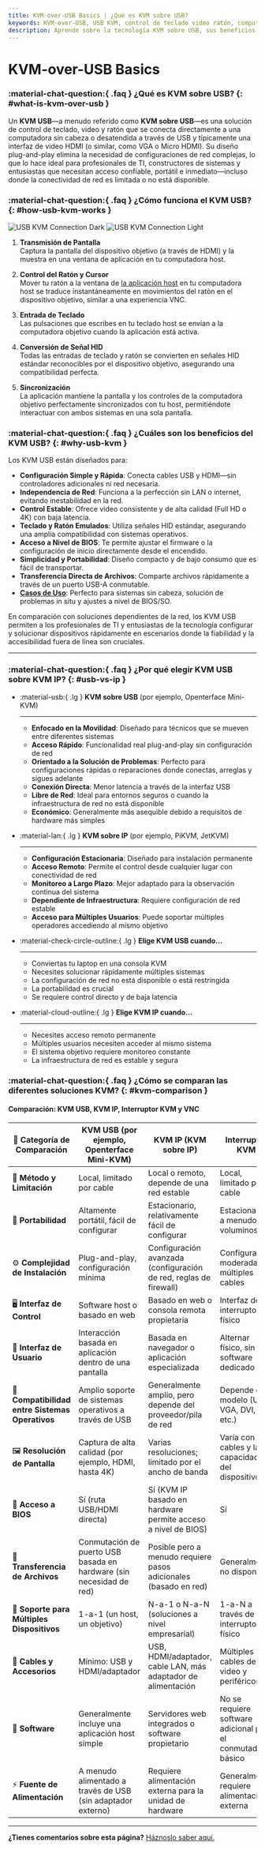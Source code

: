 ```yaml
---
title: KVM-over-USB Basics | ¿Qué es KVM sobre USB?
keywords: KVM-over-USB, USB KVM, control de teclado video ratón, computadora sin cabeza, plug-and-play, independiente de red, profesionales de TI, constructores de sistemas, KVM portátil, acceso a BIOS
description: Aprende sobre la tecnología KVM sobre USB, sus beneficios y cómo se compara con otras soluciones KVM. Ideal para profesionales de TI y constructores de sistemas que necesitan control de dispositivos portátil e independiente de red.
---
```


# KVM-over-USB Basics

### :material-chat-question:{ .faq } ¿Qué es KVM sobre USB? {: #what-is-kvm-over-usb }

Un **KVM USB**—a menudo referido como **KVM sobre USB**—es una solución de control de teclado, video y ratón que se conecta directamente a una computadora sin cabeza o desatendida a través de USB y típicamente una interfaz de video HDMI (o similar, como VGA o Micro HDMI). Su diseño plug-and-play elimina la necesidad de configuraciones de red complejas, lo que lo hace ideal para profesionales de TI, constructores de sistemas y entusiastas que necesitan acceso confiable, portátil e inmediato—incluso donde la conectividad de red es limitada o no está disponible.

### :material-chat-question:{ .faq } ¿Cómo funciona el KVM USB? {: #how-usb-kvm-works }

![USB KVM Connection Dark](/images/usbkvm/usb-kvm-connect-dark.svg#only-dark)
![USB KVM Connection Light](/images/usbkvm/usb-kvm-connect-light.svg#only-light)

1. **Transmisión de Pantalla**  
   Captura la pantalla del dispositivo objetivo (a través de HDMI) y la muestra en una ventana de aplicación en tu computadora host.

2. **Control del Ratón y Cursor**  
   Mover tu ratón a la ventana de [la aplicación host](/app) en tu computadora host se traduce instantáneamente en movimientos del ratón en el dispositivo objetivo, similar a una experiencia VNC.

3. **Entrada de Teclado**  
   Las pulsaciones que escribes en tu teclado host se envían a la computadora objetivo cuando la aplicación está activa.

4. **Conversión de Señal HID**  
   Todas las entradas de teclado y ratón se convierten en señales HID estándar reconocibles por el dispositivo objetivo, asegurando una compatibilidad perfecta.

5. **Sincronización**  
   La aplicación mantiene la pantalla y los controles de la computadora objetivo perfectamente sincronizados con tu host, permitiéndote interactuar con ambos sistemas en una sola pantalla.

### :material-chat-question:{ .faq } ¿Cuáles son los beneficios del KVM USB? {: #why-usb-kvm }

Los KVM USB están diseñados para:

-   **Configuración Simple y Rápida**: Conecta cables USB y HDMI—sin controladores adicionales ni red necesaria.
-   **Independencia de Red**: Funciona a la perfección sin LAN o internet, evitando inestabilidad en la red.
-   **Control Estable**: Ofrece video consistente y de alta calidad (Full HD o 4K) con baja latencia.
-   **Teclado y Ratón Emulados**: Utiliza señales HID estándar, asegurando una amplia compatibilidad con sistemas operativos.
-   **Acceso a Nivel de BIOS**: Te permite ajustar el firmware o la configuración de inicio directamente desde el encendido.
-   **Simplicidad y Portabilidad**: Diseño compacto y de bajo consumo que es fácil de transportar.
-   **Transferencia Directa de Archivos**: Comparte archivos rápidamente a través de un puerto USB-A conmutable.
-   **[Casos de Uso](/use-cases)**: Perfecto para sistemas sin cabeza, solución de problemas in situ y ajustes a nivel de BIOS/SO.

En comparación con soluciones dependientes de la red, los KVM USB permiten a los profesionales de TI y entusiastas de la tecnología configurar y solucionar dispositivos rápidamente en escenarios donde la fiabilidad y la accesibilidad fuera de línea son cruciales.

---

### :material-chat-question:{ .faq } ¿Por qué elegir KVM USB sobre KVM IP? {: #usb-vs-ip }

<div class="grid cards" markdown>

-   :material-usb:{ .lg } **KVM sobre USB** (por ejemplo, Openterface Mini-KVM)

    ***

    -   **Enfocado en la Movilidad**: Diseñado para técnicos que se mueven entre diferentes sistemas
    -   **Acceso Rápido**: Funcionalidad real plug-and-play sin configuración de red
    -   **Orientado a la Solución de Problemas**: Perfecto para configuraciones rápidas o reparaciones donde conectas, arreglas y sigues adelante
    -   **Conexión Directa**: Menor latencia a través de la interfaz USB
    -   **Libre de Red**: Ideal para entornos seguros o cuando la infraestructura de red no está disponible
    -   **Económico**: Generalmente más asequible debido a requisitos de hardware más simples

-   :material-lan:{ .lg } **KVM sobre IP** (por ejemplo, PiKVM, JetKVM)

    ***

    -   **Configuración Estacionaria**: Diseñado para instalación permanente
    -   **Acceso Remoto**: Permite el control desde cualquier lugar con conectividad de red
    -   **Monitoreo a Largo Plazo**: Mejor adaptado para la observación continua del sistema
    -   **Dependiente de Infraestructura**: Requiere configuración de red estable
    -   **Acceso para Múltiples Usuarios**: Puede soportar múltiples operadores accediendo al mismo objetivo

-   :material-check-circle-outline:{ .lg } **Elige KVM USB cuando…**

    ***

    -   Conviertas tu laptop en una consola KVM
    -   Necesites solucionar rápidamente múltiples sistemas
    -   La configuración de red no está disponible o está restringida
    -   La portabilidad es crucial
    -   Se requiere control directo y de baja latencia

-   :material-cloud-outline:{ .lg } **Elige KVM IP cuando…**

    ***

    -   Necesites acceso remoto permanente
    -   Múltiples usuarios necesiten acceder al mismo sistema
    -   El sistema objetivo requiere monitoreo constante
    -   La infraestructura de red es estable y segura

</div>

### :material-chat-question:{ .faq } ¿Cómo se comparan las diferentes soluciones KVM? {: #kvm-comparison }

#### Comparación: KVM USB, KVM IP, Interruptor KVM y VNC

| 🤔 **Categoría de Comparación**     | **KVM USB (por ejemplo, Openterface Mini-KVM)**              | **KVM IP (KVM sobre IP)**                                | **Interruptor KVM**                             | **KVM de Software / VNC**                       |
| ------------------------------ | ----------------------------------------------------- | ------------------------------------------------------- | ------------------------------------------ | -------------------------------------------- |
| 🎯 **Método y Limitación**     | Local, limitado por cable                                  | Local o remoto, depende de una red estable              | Local, limitado por cable                       | Local/Remoto, limitado por red                |
| 🚀 **Portabilidad**             | Altamente portátil, fácil de configurar                           | Estacionario, relativamente fácil de configurar                       | Estacionario, a menudo voluminoso                    | Basado en software (sin hardware dedicado)       |
| ⚙️ **Complejidad de Instalación** | Plug-and-play, configuración mínima                          | Configuración avanzada (configuración de red, reglas de firewall)         | Configuración moderada, múltiples cables            | La configuración de red y software puede ser compleja    |
| 🖥️ **Interfaz de Control**       | Software host o basado en web                            | Basado en web o consola remota propietaria                 | Interfaz de interruptor físico                  | Cliente de software en el host                      |
| 👀 **Interfaz de Usuario**          | Interacción basada en aplicación dentro de una pantalla               | Basada en navegador o aplicación especializada                | Alternar físico, sin software dedicado     | Basado en software, depende del cliente VNC        |
| 🔄 **Compatibilidad entre Sistemas Operativos**  | Amplio soporte de sistemas operativos a través de USB                              | Generalmente amplio, pero depende del proveedor/pila de red    | Depende del modelo (USB, VGA, DVI, etc.)     | Requiere instalación de software compatible |
| 🖼️ **Resolución de Pantalla**       | Captura de alta calidad (por ejemplo, HDMI, hasta 4K)           | Varias resoluciones; limitado por el ancho de banda               | Varía con los cables y las capacidades del dispositivo | Depende de la velocidad de la red y el software        |
| 🔑 **Acceso a BIOS**          | Sí (ruta USB/HDMI directa)                            | Sí (KVM IP basado en hardware permite acceso a nivel de BIOS)    | Sí                                        | No (el SO debe estar en funcionamiento)                      |
| 📁 **Transferencia de Archivos**           | Conmutación de puerto USB basada en hardware (sin necesidad de red) | Posible pero a menudo requiere pasos adicionales (basado en red) | Generalmente no disponible                    | Dependiente de la red, dependiente del software       |
| 🔗 **Soporte para Múltiples Dispositivos**    | 1-a-1 (un host, un objetivo)                         | N-a-1 o N-a-N (soluciones a nivel empresarial)           | 1-a-N a través de un interruptor físico                 | N-a-N, basado en software a través de la red          |
| 🔌 **Cables y Accesorios**    | Mínimo: USB y HDMI/adaptador                         | USB, HDMI/adaptador, cable LAN, más adaptador de alimentación        | Múltiples cables de video y periféricos       | Se requiere conexión de red                  |
| 💾 **Software**                | Generalmente incluye una aplicación host simple                    | Servidores web integrados o software propietario            | No se requiere software adicional para el conmutador básico | Servidor VNC en el objetivo + cliente en el host        |
| ⚡️ **Fuente de Alimentación**           | A menudo alimentado a través de USB (sin adaptador externo)           | Requiere alimentación externa para la unidad de hardware               | Generalmente requiere alimentación externa          | N/A (basado puramente en software)                  |

---

**¿Tienes comentarios sobre esta página?** [Háznoslo saber aquí.](https://forms.gle/wmxoR2C1VdG36mT69)